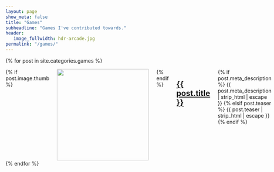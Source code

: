 ```yaml
---
layout: page
show_meta: false
title: "Games"
subheadline: "Games I've contributed towards."
header:
   image_fullwidth: hdr-arcade.jpg
permalink: "/games/"
---
```


{% for post in site.categories.games %}
<div class="row">
    <div class="small-12 columns b60">
        {% if post.image.thumb %}
        <a href="{{ site.url }}{{ site.baseurl }}{{ post.url }}" title="{{ post.title | escape_once }}"><img src="{{ site.urlimg | absolute_url }}{{ post.image.thumb }}" class="alignleft" width="250" height="250"></a>
        {% endif %}
        <h2><a href="{{ site.url }}{{ site.baseurl }}{{ post.url }}">{{ post.title }}</a></h2>
        {% if post.meta_description %}
        {{ post.meta_description | strip_html | escape }}
        {% elsif post.teaser %}
        {{ post.teaser | strip_html | escape }}
        {% endif %}
    </div><!-- /.small-12.columns -->
</div><!-- /.row -->
{% endfor %}
